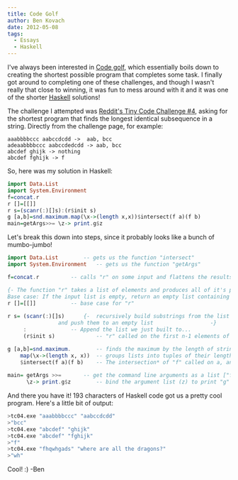 ```yaml
---
title: Code Golf
author: Ben Kovach
date: 2012-05-08
tags:
  - Essays
  - Haskell
---
```


I've always been interested in [Code
golf](http://en.wikipedia.org/wiki/Code_golf), which essentially boils
down to creating the shortest possible program that completes some task.
I finally got around to completing one of these challenges, and though I
wasn't really that close to winning, it was fun to mess around with it and
it was one of the shorter
[Haskell](http://en.wikipedia.org/wiki/Haskell_%28programming_language%29)
solutions! 

The challenge I attempted was [Reddit's Tiny Code
Challenge
\#4](http://www.reddit.com/r/tinycode/comments/x41tf/how_about_a_challenge_4_find_the_longest_common/),
asking for the shortest program that finds the longest identical
subsequence in a string. Directly from the challenge page, for example:

```
aaabbbbccc aabccdcdd ->  aab, bcc  
adeaabbbbccc aabccdedcdd -> aab, bcc  
abcdef ghijk -> nothing    
abcdef fghijk -> f
```

So, here was my solution in Haskell:

```haskell
import Data.List
import System.Environment
f=concat.r
r []=[[]]
r s=(scanr(:)[]s):(r$init s)
g [a,b]=snd.maximum.map(\x->(length x,x))$intersect(f a)(f b)
main=getArgs>>= \z-> print.g$z 
```

Let's break this down into steps, since it probably looks like a bunch
of mumbo-jumbo!

```haskell
import Data.List 		-- gets us the function "intersect"
import System.Environment	-- gets us the function "getArgs"

f=concat.r 			-- calls "r" on some input and flattens the results (concat) 

{- The function "r" takes a list of elements and produces all of it's possible sublists.
Base case: If the input list is empty, return an empty list containing a single empty list. -}
r []=[[]]			-- base case for "r"
							
r s= (scanr(:)[]s) 		{-  recursively build substrings from the list "s" 
				and push them to an empty list                  -}
     :				-- Append the list we just built to...
     (r$init s)     		-- "r" called on the first n-1 elements of of the current list "s"

g [a,b]=snd.maximum.		-- finds the maximum by the length of strings
	map(\x->(length x, x))	-- groups lists into tuples of their lengths and the list
	$intersect(f a)(f b) 	-- The intersection* of "f" called on a, and "f" called on b
		
main= getArgs >>= 		-- get the command line arguments as a list ["firstString", "secondString"]
      \z-> print.g$z 		-- bind the argument list (z) to print "g" called on z
```

And there you have it! 193 characters of Haskell code got us a pretty
cool program. Here's a little bit of output:

```bash
>tc04.exe "aaabbbbccc" "aabccdcdd"
>"bcc"
>tc04.exe "abcdef" "ghijk"
>tc04.exe "abcdef" "fghijk"
>"f"
>tc04.exe "fhqwhgads" "where are all the dragons?"
>"wh"
```
Cool! :) -Ben
